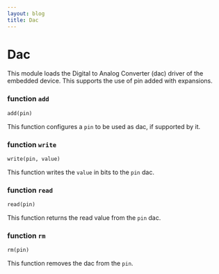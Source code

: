 ```yaml
---
layout: blog
title: Dac
---
```


# Dac

This module loads the Digital to Analog Converter (dac) driver of the embedded device. This supports the use of pin added with expansions.

### function `add`
```python
add(pin)
```
This function configures a `pin` to be used as dac, if supported by it.

### function `write`
```python
write(pin, value)
```
This function writes the `value` in bits to the `pin` dac.

### function `read`
```python
read(pin)
```
This function returns the read value from the `pin` dac.

### function `rm`
```python
rm(pin)
```
This function removes the dac from the `pin`.